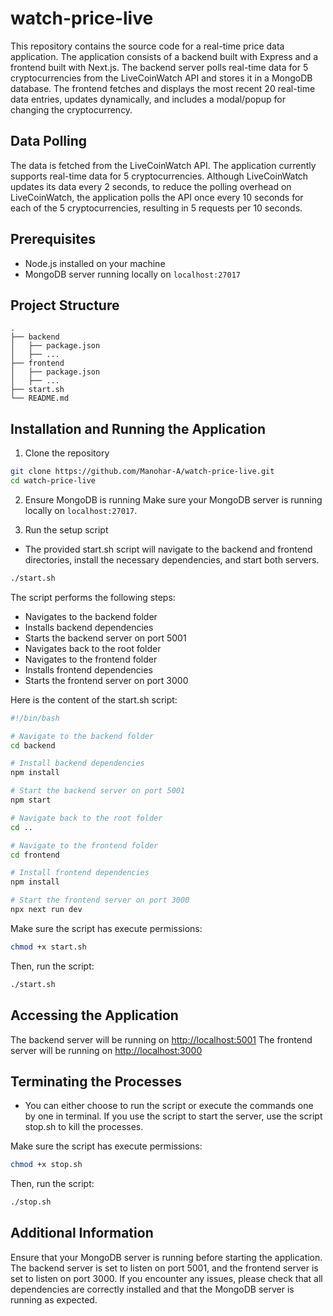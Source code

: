 # watch-price-live
This repository contains the source code for a real-time price data application. The application consists of a backend built with Express and a frontend built with Next.js. The backend server polls real-time data for 5 cryptocurrencies from the LiveCoinWatch API and stores it in a MongoDB database. The frontend fetches and displays the most recent 20 real-time data entries, updates dynamically, and includes a modal/popup for changing the cryptocurrency.

## Data Polling
The data is fetched from the LiveCoinWatch API. The application currently supports real-time data for 5 cryptocurrencies. Although LiveCoinWatch updates its data every 2 seconds, to reduce the polling overhead on LiveCoinWatch, the application polls the API once every 10 seconds for each of the 5 cryptocurrencies, resulting in 5 requests per 10 seconds.


## Prerequisites

- Node.js installed on your machine
- MongoDB server running locally on `localhost:27017`

## Project Structure

```plaintext
.
├── backend
│   ├── package.json
│   ├── ...
├── frontend
│   ├── package.json
│   ├── ...
├── start.sh
└── README.md
```
## Installation and Running the Application
1. Clone the repository
```bash
git clone https://github.com/Manohar-A/watch-price-live.git
cd watch-price-live
```

2. Ensure MongoDB is running
Make sure your MongoDB server is running locally on `localhost:27017`.

3. Run the setup script
- The provided start.sh script will navigate to the backend and frontend directories, install the necessary dependencies, and start both servers.


```bash
./start.sh
```

The script performs the following steps:
- Navigates to the backend folder
- Installs backend dependencies
- Starts the backend server on port 5001
- Navigates back to the root folder
- Navigates to the frontend folder
- Installs frontend dependencies
- Starts the frontend server on port 3000

Here is the content of the start.sh script:
```bash
#!/bin/bash

# Navigate to the backend folder
cd backend

# Install backend dependencies
npm install

# Start the backend server on port 5001
npm start

# Navigate back to the root folder
cd ..

# Navigate to the frontend folder
cd frontend

# Install frontend dependencies
npm install

# Start the frontend server on port 3000
npx next run dev
```

Make sure the script has execute permissions:
```bash
chmod +x start.sh
```


Then, run the script:

```bash
./start.sh
```

## Accessing the Application
The backend server will be running on [http://localhost:5001](http://localhost:5001)
The frontend server will be running on [http://localhost:3000](http://localhost:3000)

## Terminating the Processes
- You can either choose to run the script or execute the commands one by one in terminal. If you use the script to start the server, use the script stop.sh to kill the processes.

Make sure the script has execute permissions:
```bash
chmod +x stop.sh
```

Then, run the script:

```bash
./stop.sh
```

    
## Additional Information

Ensure that your MongoDB server is running before starting the application.
The backend server is set to listen on port 5001, and the frontend server is set to listen on port 3000.
If you encounter any issues, please check that all dependencies are correctly installed and that the MongoDB server is running as expected.

